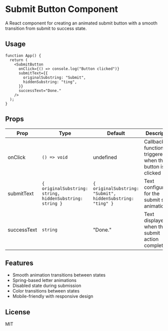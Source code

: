 # Submit Button Component

A React component for creating an animated submit button with a smooth transition from submit to success state.

## Usage

```tsx
function App() {
  return (
    <SubmitButton
      onClick={() => console.log("Button clicked")}
      submitText={{
        originalSubstring: "Submit",
        hiddenSubstring: "ting",
      }}
      successText="Done."
    />
  );
}
```

## Props

| Prop        | Type                                                     | Default                                                    | Description                                            |
| ----------- | -------------------------------------------------------- | ---------------------------------------------------------- | ------------------------------------------------------ |
| onClick     | `() => void`                                             | undefined                                                  | Callback function triggered when the button is clicked |
| submitText  | `{ originalSubstring: string, hiddenSubstring: string }` | `{ originalSubstring: "Submit", hiddenSubstring: "ting" }` | Text configuration for the submit state animation      |
| successText | `string`                                                 | "Done."                                                    | Text displayed when the submit action completes        |

## Features

- Smooth animation transitions between states
- Spring-based letter animations
- Disabled state during submission
- Color transitions between states
- Mobile-friendly with responsive design

## License

MIT
